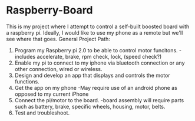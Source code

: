 # Raspberry-Board
This is my project where I attempt to control a self-built boosted board with a raspberry pi. Ideally, I would like to use my phone as a remote but we'll see where that goes. 
General Project Path:
1) Program my Raspberry pi 2.0 to be able to control motor funcitons. 
  -includes accelerate, brake, rpm check, lock, (speed check?)
2) Enable my pi to connect to my iphone via bluetooth connection or any other connection, wired or wireless. 
3) Design and develop an app that displays and controls the motor functions.
4) Get the app on my phone
  -May require use of an android phone as opposed to my current iPhone
5) Connect the pi/motor to the board. 
  -board assembly will require parts such as battery, brake, specific wheels, housing, motor, belts.
6) Test and troubleshoot. 
